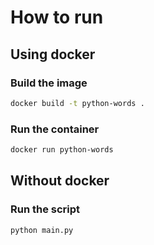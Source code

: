 # How to run

## Using docker

### Build the image

```bash
docker build -t python-words .
```

### Run the container

```bash
docker run python-words
```

## Without docker

### Run the script

```bash
python main.py
```
